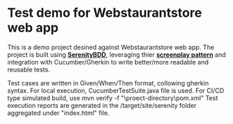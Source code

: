 # Test demo for Webstaurantstore web app

This is a demo project desined against Webstaurantstore web app. The project is built using **[SerenityBDD](https://serenity-bdd.github.io/)**, leveraging thier **[screenplay pattern](https://serenity-bdd.github.io/docs/screenplay/screenplay_fundamentals)** and integration with Cucumber/Gherkin to write better/more readable and reusable tests.

Test cases are written in Given/When/Then format, collowing gherkin syntax.
For local execution, CucumberTestSuite.java file is used.
For CI/CD type simulated build, use mvn verify -f "\proect-directory\pom.xml"
Test execution reports are generated in the /target/site/serenity folder aggregated under "index.html" file.
